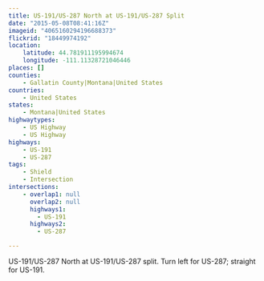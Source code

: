 ```yaml
---
title: US-191/US-287 North at US-191/US-287 Split
date: "2015-05-08T08:41:16Z"
imageid: "4065160294196688373"
flickrid: "18449974192"
location:
    latitude: 44.781911195994674
    longitude: -111.11328721046446
places: []
counties:
    - Gallatin County|Montana|United States
countries:
    - United States
states:
    - Montana|United States
highwaytypes:
    - US Highway
    - US Highway
highways:
    - US-191
    - US-287
tags:
    - Shield
    - Intersection
intersections:
    - overlap1: null
      overlap2: null
      highways1:
        - US-191
      highways2:
        - US-287

---
```

US-191/US-287 North at US-191/US-287 split.  Turn left for US-287; straight for US-191.